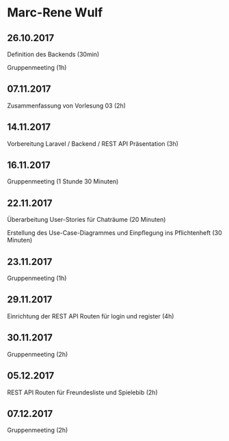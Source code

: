 # Marc-Rene Wulf
## 26.10.2017

Definition des Backends (30min)

Gruppenmeeting (1h)

## 07.11.2017
Zusammenfassung von Vorlesung 03 (2h)


## 14.11.2017

Vorbereitung Laravel / Backend / REST API Präsentation (3h)

## 16.11.2017

Gruppenmeeting (1 Stunde 30 Minuten)

## 22.11.2017

Überarbeitung User-Stories für Chaträume (20 Minuten)

Erstellung des Use-Case-Diagrammes und Einpflegung ins Pflichtenheft (30 Minuten)

## 23.11.2017

Gruppenmeeting (1h)

## 29.11.2017

Einrichtung der REST API
Routen für login und register (4h)


## 30.11.2017

Gruppenmeeting (2h)


## 05.12.2017

REST API
Routen für Freundesliste und Spielebib (2h)


## 07.12.2017

Gruppenmeeting (2h)
